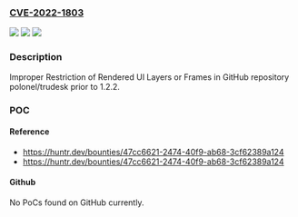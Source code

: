 ### [CVE-2022-1803](https://cve.mitre.org/cgi-bin/cvename.cgi?name=CVE-2022-1803)
![](https://img.shields.io/static/v1?label=Product&message=polonel%2Ftrudesk&color=blue)
![](https://img.shields.io/static/v1?label=Version&message=%3C%201.2.2%20&color=brighgreen)
![](https://img.shields.io/static/v1?label=Vulnerability&message=CWE-1021%20Improper%20Restriction%20of%20Rendered%20UI%20Layers%20or%20Frames&color=brighgreen)

### Description

Improper Restriction of Rendered UI Layers or Frames in GitHub repository polonel/trudesk prior to 1.2.2.

### POC

#### Reference
- https://huntr.dev/bounties/47cc6621-2474-40f9-ab68-3cf62389a124
- https://huntr.dev/bounties/47cc6621-2474-40f9-ab68-3cf62389a124

#### Github
No PoCs found on GitHub currently.

